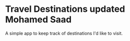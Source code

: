 # Travel Destinations updated Mohamed Saad

A simple app to keep track of destinations I'd like to visit.

